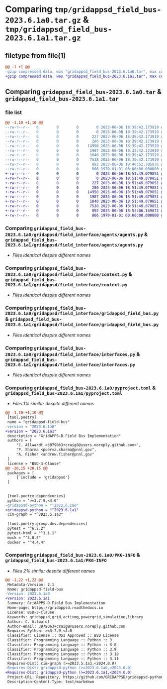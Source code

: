 # Comparing `tmp/gridappsd_field_bus-2023.6.1a0.tar.gz` & `tmp/gridappsd_field_bus-2023.6.1a1.tar.gz`

## filetype from file(1)

```diff
@@ -1 +1 @@
-gzip compressed data, was "gridappsd_field_bus-2023.6.1a0.tar", max compression
+gzip compressed data, was "gridappsd_field_bus-2023.6.1a1.tar", max compression
```

## Comparing `gridappsd_field_bus-2023.6.1a0.tar` & `gridappsd_field_bus-2023.6.1a1.tar`

### file list

```diff
@@ -1,10 +1,10 @@
--rw-r--r--   0        0        0        0 2023-06-06 18:39:42.173919 gridappsd_field_bus-2023.6.1a0/README.md
--rw-r--r--   0        0        0        0 2023-06-06 18:39:42.173919 gridappsd_field_bus-2023.6.1a0/gridappsd/__no_init__here
--rw-r--r--   0        0        0      227 2023-06-06 18:39:42.173919 gridappsd_field_bus-2023.6.1a0/gridappsd/field_interface/__init__.py
--rw-r--r--   0        0        0      280 2023-06-06 18:39:42.173919 gridappsd_field_bus-2023.6.1a0/gridappsd/field_interface/agents/__init__.py
--rw-r--r--   0        0        0    14950 2023-06-06 18:39:42.173919 gridappsd_field_bus-2023.6.1a0/gridappsd/field_interface/agents/agents.py
--rw-r--r--   0        0        0     1987 2023-06-06 18:39:42.173919 gridappsd_field_bus-2023.6.1a0/gridappsd/field_interface/context.py
--rw-r--r--   0        0        0     1840 2023-06-06 18:39:42.173919 gridappsd_field_bus-2023.6.1a0/gridappsd/field_interface/gridappsd_field_bus.py
--rw-r--r--   0        0        0     7538 2023-06-06 18:39:42.173919 gridappsd_field_bus-2023.6.1a0/gridappsd/field_interface/interfaces.py
--rw-r--r--   0        0        0      892 2023-06-06 18:40:52.785876 gridappsd_field_bus-2023.6.1a0/pyproject.toml
--rw-r--r--   0        0        0      866 1970-01-01 00:00:00.000000 gridappsd_field_bus-2023.6.1a0/PKG-INFO
+-rw-r--r--   0        0        0        0 2023-06-06 18:51:49.079851 gridappsd_field_bus-2023.6.1a1/README.md
+-rw-r--r--   0        0        0        0 2023-06-06 18:51:49.079851 gridappsd_field_bus-2023.6.1a1/gridappsd/__no_init__here
+-rw-r--r--   0        0        0      227 2023-06-06 18:51:49.079851 gridappsd_field_bus-2023.6.1a1/gridappsd/field_interface/__init__.py
+-rw-r--r--   0        0        0      280 2023-06-06 18:51:49.079851 gridappsd_field_bus-2023.6.1a1/gridappsd/field_interface/agents/__init__.py
+-rw-r--r--   0        0        0    14950 2023-06-06 18:51:49.079851 gridappsd_field_bus-2023.6.1a1/gridappsd/field_interface/agents/agents.py
+-rw-r--r--   0        0        0     1987 2023-06-06 18:51:49.079851 gridappsd_field_bus-2023.6.1a1/gridappsd/field_interface/context.py
+-rw-r--r--   0        0        0     1840 2023-06-06 18:51:49.079851 gridappsd_field_bus-2023.6.1a1/gridappsd/field_interface/gridappsd_field_bus.py
+-rw-r--r--   0        0        0     7538 2023-06-06 18:51:49.079851 gridappsd_field_bus-2023.6.1a1/gridappsd/field_interface/interfaces.py
+-rw-r--r--   0        0        0      892 2023-06-06 18:53:06.149872 gridappsd_field_bus-2023.6.1a1/pyproject.toml
+-rw-r--r--   0        0        0      866 1970-01-01 00:00:00.000000 gridappsd_field_bus-2023.6.1a1/PKG-INFO
```

### Comparing `gridappsd_field_bus-2023.6.1a0/gridappsd/field_interface/agents/agents.py` & `gridappsd_field_bus-2023.6.1a1/gridappsd/field_interface/agents/agents.py`

 * *Files identical despite different names*

### Comparing `gridappsd_field_bus-2023.6.1a0/gridappsd/field_interface/context.py` & `gridappsd_field_bus-2023.6.1a1/gridappsd/field_interface/context.py`

 * *Files identical despite different names*

### Comparing `gridappsd_field_bus-2023.6.1a0/gridappsd/field_interface/gridappsd_field_bus.py` & `gridappsd_field_bus-2023.6.1a1/gridappsd/field_interface/gridappsd_field_bus.py`

 * *Files identical despite different names*

### Comparing `gridappsd_field_bus-2023.6.1a0/gridappsd/field_interface/interfaces.py` & `gridappsd_field_bus-2023.6.1a1/gridappsd/field_interface/interfaces.py`

 * *Files identical despite different names*

### Comparing `gridappsd_field_bus-2023.6.1a0/pyproject.toml` & `gridappsd_field_bus-2023.6.1a1/pyproject.toml`

 * *Files 1% similar despite different names*

```diff
@@ -1,10 +1,10 @@
 [tool.poetry]
 name = "gridappsd-field-bus"
-version = "2023.6.1a0"
+version = "2023.6.1a1"
 description = "GridAPPS-D Field Bus Implementation"
 authors = [
     "C. Allwardt <3979063+craig8@users.noreply.github.com>",
     "P. Sharma <poorva.sharma@pnnl.gov",
     "A. Fisher <andrew.fisher@pnnl.gov"
 ]
 license = "BSD-3-Clause"
@@ -20,15 +20,15 @@
 packages = [
     { include = 'gridappsd'}
 ]
 
 
 [tool.poetry.dependencies]
 python = ">=3.7.9,<4.0"
-gridappsd-python = "^2023.6.1a0"
+gridappsd-python = "^2023.6.1a1"
 cim-graph = "^2023.5.1a3"
 
 [tool.poetry.group.dev.dependencies]
 pytest = "^6.2.2"
 pytest-html = "^3.1.1"
 mock = "^4.0.3"
 docker = "^4.4.4"
```

### Comparing `gridappsd_field_bus-2023.6.1a0/PKG-INFO` & `gridappsd_field_bus-2023.6.1a1/PKG-INFO`

 * *Files 2% similar despite different names*

```diff
@@ -1,22 +1,22 @@
 Metadata-Version: 2.1
 Name: gridappsd-field-bus
-Version: 2023.6.1a0
+Version: 2023.6.1a1
 Summary: GridAPPS-D Field Bus Implementation
 Home-page: https://gridappsd.readthedocs.io
 License: BSD-3-Clause
 Keywords: gridappsd,grid,activmq,powergrid,simulation,library
 Author: C. Allwardt
 Author-email: 3979063+craig8@users.noreply.github.com
 Requires-Python: >=3.7.9,<4.0
 Classifier: License :: OSI Approved :: BSD License
 Classifier: Programming Language :: Python :: 3
 Classifier: Programming Language :: Python :: 3.8
 Classifier: Programming Language :: Python :: 3.9
 Classifier: Programming Language :: Python :: 3.10
 Classifier: Programming Language :: Python :: 3.11
 Requires-Dist: cim-graph (>=2023.5.1a3,<2024.0.0)
-Requires-Dist: gridappsd-python (>=2023.6.1a0,<2024.0.0)
+Requires-Dist: gridappsd-python (>=2023.6.1a1,<2024.0.0)
 Project-URL: Repository, https://github.com/GRIDAPPSD/gridappsd-python
 Description-Content-Type: text/markdown
```

